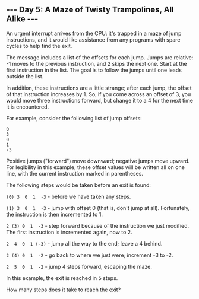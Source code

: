 ## --- Day 5: A Maze of Twisty Trampolines, All Alike ---
An urgent interrupt arrives from the CPU: it's trapped in a maze of jump instructions, 
and it would like assistance from any programs with spare cycles to help find the exit.

The message includes a list of the offsets for each jump. 
Jumps are relative: -1 moves to the previous instruction, and 2 skips the next one. 
Start at the first instruction in the list. 
The goal is to follow the jumps until one leads outside the list.

In addition, these instructions are a little strange; after each jump, 
the offset of that instruction increases by 1. 
So, if you come across an offset of 3, you would move three instructions forward, 
but change it to a 4 for the next time it is encountered.

For example, consider the following list of jump offsets:

    0
    3
    0
    1
    -3
Positive jumps ("forward") move downward; negative jumps move upward. 
For legibility in this example, these offset values will be written all on one line, 
with the current instruction marked in parentheses. 

The following steps would be taken before an exit is found:

`(0) 3  0  1  -3`  - before we have taken any steps.

`(1) 3  0  1  -3`  - jump with offset 0 (that is, don't jump at all). 
Fortunately, the instruction is then incremented to 1.

`2 (3) 0  1  -3`  - step forward because of the instruction we just modified. 
The first instruction is incremented again, now to 2.

`2  4  0  1 (-3)` - jump all the way to the end; leave a 4 behind.

`2 (4) 0  1  -2`  - go back to where we just were; increment -3 to -2.

`2  5  0  1  -2`  - jump 4 steps forward, escaping the maze.

In this example, the exit is reached in 5 steps.

How many steps does it take to reach the exit?

